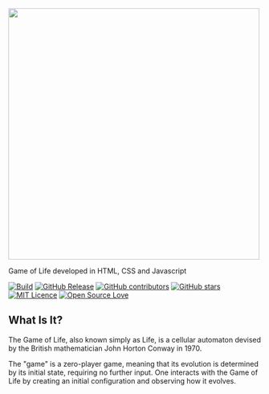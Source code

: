 
<img width="500px" src="https://user-images.githubusercontent.com/114015/178503624-8ff773c7-2ab6-4719-a195-2b6f23890e30.png">

Game of Life developed in HTML, CSS and Javascript


[![Build](https://github.com/thiagodnf/game-of-life/actions/workflows/release.yml/badge.svg)](https://github.com/thiagodnf/game-of-life/actions/workflows/build.yml)
[![GitHub Release](https://img.shields.io/github/release/thiagodnf/game-of-life.svg)](https://github.com/thiagodnf/game-of-life/releases/latest)
[![GitHub contributors](https://img.shields.io/github/contributors/thiagodnf/game-of-life.svg)](https://github.com/thiagodnf/game-of-life/graphs/contributors)
[![GitHub stars](https://img.shields.io/github/stars/thiagodnf/game-of-life.svg)](https://github.com/thiagodnf/game-of-life)
[![MIT Licence](https://badges.frapsoft.com/os/mit/mit.svg?v=103)](https://opensource.org/licenses/mit-license.php)
[![Open Source Love](https://badges.frapsoft.com/os/v1/open-source.svg?v=103)](https://github.com/ellerbrock/open-source-badges/)

## What Is It?

The Game of Life, also known simply as Life, is a cellular automaton devised by the British mathematician John Horton Conway in 1970.

The "game" is a zero-player game, meaning that its evolution is determined by its initial state, requiring no further input. One interacts with the Game of Life by creating an initial configuration and observing how it evolves.
